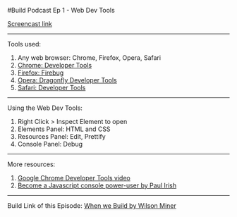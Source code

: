 #Build Podcast Ep 1 - Web Dev Tools

[Screencast link](http://build-podcast.com)

________________


Tools used:

1. Any web browser: Chrome, Firefox, Opera, Safari
2. [Chrome: Developer Tools](https://developers.google.com/chrome-developer-tools/docs/overview)
2. [Firefox: Firebug](http://getfirebug.com/)
3. [Opera: Dragonfly Developer Tools](http://www.opera.com/developer/tools/)
4. [Safari: Developer Tools](https://developer.apple.com/technologies/safari/developer-tools.html)

________________________

Using the Web Dev Tools:

1. Right Click > Inspect Element to open
1. Elements Panel: HTML and CSS
1. Resources Panel: Edit, Prettify
1. Console Panel: Debug

________________________

More resources:

1. [Google Chrome Developer Tools video](http://www.youtube.com/watch?v=nOEw9iiopwI)
2. [Become a Javascript console power-user by Paul Irish](http://www.youtube.com/watch?v=4mf_yNLlgic)

________________________

Build Link of this Episode: [When we Build by Wilson Miner](http://vimeo.com/34017777)




